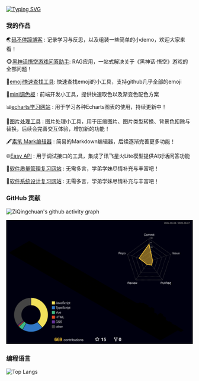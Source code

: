 [![Typing SVG](https://readme-typing-svg.demolab.com?font=Kalam&size=30&duration=3500&pause=1000&color=70A5FD&width=435&lines=欢迎来到我的个人空间！%F0%9F%91%8F;下面是我自己的一些小作品，欢迎大家共创！)](https://git.io/typing-svg)
### 我的作品

🌏[码不停蹄博客](https://try-catch.life/) : 记录学习与反思，以及组装一些简单的小demo，欢迎大家来看！

🐵[黑神话悟空游戏问答助手](https://www.blackmonkey-assistant.cn): RAG应用，一站式解决关于《黑神话·悟空》游戏的全部问题！

🥰[emoji快速查找工具](https://try-catch.life/emoji-display/): 快速查找emoji的小工具，支持github几乎全部的emoji

🎨[mini调色板](https://try-catch.life/colorful-board/) : 前端开发小工具，提供快速取色以及渐变色配色方案

📊[echarts学习网站](https://try-catch.life/echarts-demo/) : 用于学习各种Echarts图表的使用，持续更新中！

🧰[图片处理工具](https://try-catch.life/img-tools/) : 图片处理小工具，用于压缩图片、图片类型转换、背景色扣除与替换，后续会完善交互体验，增加新的功能！

🖋️[素笔 Mark编辑器](http://marklite.cn/) : 简易的Markdown编辑器，后续逐渐完善更多功能！

🌐[Easy API](https://www.easyapi.top/) : 用于调试接口的工具，集成了讯飞星火Lite模型提供AI对话问答功能

📖[软件质量管理复习网站](https://try-catch.life/SQM/) : 无需多言，学弟学妹尽情补充与丰富吧！

📖[软件系统设计复习网站](https://try-catch.life/SSD/) : 无需多言，学弟学妹尽情补充与丰富吧！

### GitHub 贡献

![ZiQingchuan's github activity graph](https://github-readme-activity-graph.vercel.app/graph?username=ziqingchuan&theme=dracula)

![](./profile-3d-contrib/profile-night-rainbow.svg)

### 编程语言
![Top Langs](https://github-readme-stats.vercel.app/api/top-langs/?username=anuraghazra&layout=donut)
